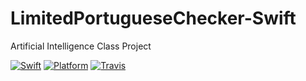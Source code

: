 # LimitedPortugueseChecker-Swift

Artificial Intelligence Class Project

[![Swift][swift-badge]][swift-url]
[![Platform][platform-badge]][platform-url]
[![Travis][travis-badge]][travis-url]

[swift-badge]: https://img.shields.io/badge/Swift-4.0-orange.svg?style=flat
[swift-url]: https://swift.org
[platform-badge]: https://img.shields.io/badge/Platforms-OS%20X%20--%20Linux-lightgray.svg?style=flat
[platform-url]: https://swift.org
[travis-badge]: https://travis-ci.org/Zialus/IA-LimitedPortugueseChecker-Swift.svg?branch=master
[travis-url]: https://travis-ci.org/Zialus/IA-LimitedPortugueseChecker-Swift
